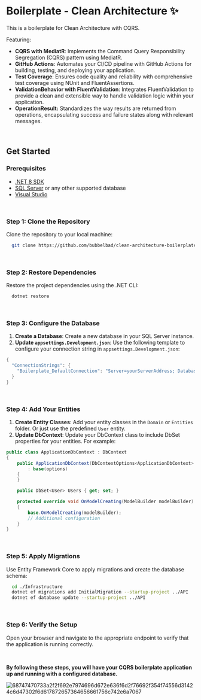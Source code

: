 # Boilerplate - Clean Architecture ✨

This is a boilerplate for Clean Architecture with CQRS.

Featuring: 

- **CQRS with MediatR**: Implements the Command Query Responsibility Segregation (CQRS) pattern using MediatR.
- **GitHub Actions**: Automates your CI/CD pipeline with GitHub Actions for building, testing, and deploying your application.
- **Test Coverage**: Ensures code quality and reliability with comprehensive test coverage using NUnit and FluentAssertions.
- **ValidationBehavior with FluentValidation**: Integrates FluentValidation to provide a clean and extensible way to handle validation logic within your application.
- **OperationResult:** Standardizes the way results are returned from operations, encapsulating success and failure states along with relevant messages.

<br>

## Get Started

### Prerequisites
- [.NET 8 SDK](https://dotnet.microsoft.com/download/dotnet/8.0)
- [SQL Server](https://www.microsoft.com/en-us/sql-server/sql-server-downloads) or any other supported database
- [Visual Studio](https://visualstudio.microsoft.com/)
  
<br>

### Step 1: Clone the Repository
Clone the repository to your local machine:

```bash
  git clone https://github.com/bubbelbad/clean-architecture-boilerplate.git cd your-repo-name
```

<br>

### Step 2: Restore Dependencies
Restore the project dependencies using the .NET CLI:

```bash
  dotnet restore
```
<br>

### Step 3: Configure the Database
1. **Create a Database**: Create a new database in your SQL Server instance.
2. **Update `appsettings.Development.json`**: Use the following template to configure your connection string in `appsettings.Development.json`:

```csharp
{ 
  "ConnectionStrings": { 
    "Boilerplate_DefaultConnection": "Server=yourServerAddress; Database=yourDatabaseName; Trusted_Connection=true; TrustServerCertificate=true;"
  }
}
```

<br>

### Step 4: Add Your Entities
1. **Create Entity Classes**: Add your entity classes in the `Domain` or `Entities` folder. Or just use the predefined `User` entity.
2. **Update DbContext**: Update your DbContext class to include DbSet properties for your entities. For example:

```csharp
public class ApplicationDbContext : DbContext
{
    public ApplicationDbContext(DbContextOptions<ApplicationDbContext> options)
        : base(options)
    {
    }

    public DbSet<User> Users { get; set; }

    protected override void OnModelCreating(ModelBuilder modelBuilder)
    {
        base.OnModelCreating(modelBuilder);
        // Additional configuration
    }
}
```

<br>

### Step 5: Apply Migrations
Use Entity Framework Core to apply migrations and create the database schema:

```bash
  cd ./Infrastructure
  dotnet ef migrations add InitialMigration --startup-project ../API
  dotnet ef database update --startup-project ../API
```
<br>

### Step 6: Verify the Setup
Open your browser and navigate to the appropriate endpoint to verify that the application is running correctly.

<br>

**By following these steps, you will have your CQRS boilerplate application up and running with a configured database.**


![68747470733a2f2f692e7974696d672e636f6d2f76692f354f74556d31424c6d47302f6d617872657364656661756c742e6a7067](https://github.com/user-attachments/assets/4a66c2a8-b012-4e12-b5c6-21b51054bba2)
